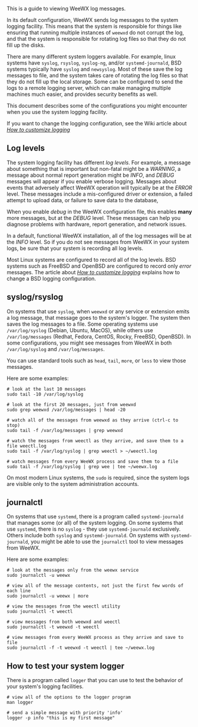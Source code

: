 This is a guide to viewing WeeWX log messages.

In its default configuration, WeeWX sends log messages to the system logging facility.  This means that the system is responsible for things like ensuring that running multiple instances of `weewxd` do not corrupt the log, and that the system is responsible for rotating log files so that they do not fill up the disks.

There are many different system loggers available.  For example, linux systems have `syslog`, `rsyslog`, `syslog-ng`, and/or `systemd-journald`, BSD systems typically have `syslog` and `newsyslog`. Most of these save the log messages to file, and the system takes care of rotating the log files so that they do not fill up the local storage. Some can be configured to send the logs to a remote logging server, which can make managing multiple machines much easier, and provides security benefits as well.

This document describes some of the configurations you might encounter when you use the system logging facility.

If you want to change the logging configuration, see the Wiki article about [*How to customize logging*](logging)

## Log levels

The system logging facility has different *log levels*.  For example, a message about something that is important but non-fatal might be a *WARNING*, a message about normal report generation might be *INFO*, and *DEBUG* messages will appear if you enable verbose logging.  Messages about events that adversely affect WeeWX operation will typically be at the *ERROR* level.  These messages include a mis-configured driver or extension, a failed attempt to upload data, or failure to save data to the database, 

When you enable *debug* in the WeeWX configuration file, this enables **many** more messages, but at the *DEBUG* level.  These messages can help you diagnose problems with hardware, report generation, and network issues.

In a default, functional WeeWX installation, all of the log messages will be at the *INFO* level.  So if you do not see messages from WeeWX in your system logs, be sure that your system is recording all log levels.

Most Linux systems are configured to record all of the log levels.  BSD systems such as FreeBSD and OpenBSD are configured to record only *error* messages.  The article about [*How to customize logging*](logging#make-syslog-on-freebsd-save-all-log-levels) explains how to change a BSD logging configuration.

## syslog/rsyslog

On systems that use `syslog`, when `weewxd` or any service or extension emits a log message, that message goes to the system's logger.  The system then saves the log messages to a file.  Some operating systems use `/var/log/syslog` (Debian, Ubuntu, MacOS), while others use `/var/log/messages` (Redhat, Fedora, CentOS, Rocky, FreeBSD, OpenBSD).  In some configurations, you might see messages from WeeWX in both `/var/log/syslog` and `/var/log/messages`.

You can use standard tools such as `head`, `tail`, `more`, or `less` to view those messages.

Here are some examples:
```
# look at the last 10 messages
sudo tail -10 /var/log/syslog

# look at the first 20 messages, just from weewxd
sudo grep weewxd /var/log/messages | head -20

# watch all of the messages from weewxd as they arrive (ctrl-c to stop)
sudo tail -f /var/log/messages | grep weewxd

# watch the messages from weectl as they arrive, and save them to a file weectl.log
sudo tail -f /var/log/syslog | grep weectl > ~/weectl.log

# watch messages from every WeeWX process and save them to a file
sudo tail -f /var/log/syslog | grep wee | tee ~/weewx.log
```

On most modern Linux systems, the `sudo` is required, since the system logs are visible only to the system administration accounts.

## journalctl

On systems that use `systemd`, there is a program called `systemd-journald` that manages some (or all) of the system logging.  On some systems that use `systemd`, there is no `syslog` - they use `systemd-journald` exclusively.  Others include both `syslog` and `systemd-journald`.  On systems with `systemd-journald`, you might be able to use the `journalctl` tool to view messages from WeeWX.

Here are some examples:
```
# look at the messages only from the weewx service
sudo journalctl -u weewx

# view all of the message contents, not just the first few words of each line
sudo journalctl -u weewx | more

# view the messages from the weectl utility
sudo journalctl -t weectl

# view messages from both weewxd and weectl
sudo journalctl -t weewxd -t weectl

# view messages from every WeeWX process as they arrive and save to file
sudo journalctl -f -t weewxd -t weectl | tee ~/weewx.log
```

## How to test your system logger

There is a program called `logger` that you can use to test the behavior of your system's logging facilities.

```
# view all of the options to the logger program
man logger

# send a simple message with priority 'info'
logger -p info "this is my first message"
```

